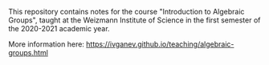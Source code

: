 This repository contains notes for the course "Introduction to Algebraic Groups", taught at the Weizmann Institute of Science in the first semester of the 2020-2021 academic year.

More information here: https://ivganev.github.io/teaching/algebraic-groups.html
